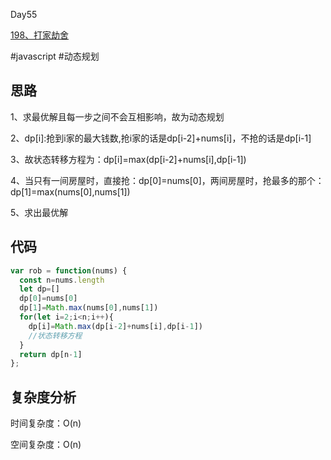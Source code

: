 Day55

[198、打家劫舍](https://leetcode.cn/problems/house-robber/)

#javascript  #动态规划

## 思路
1、求最优解且每一步之间不会互相影响，故为动态规划

2、dp[i]:抢到i家的最大钱数,抢i家的话是dp[i-2]+nums[i]，不抢的话是dp[i-1]

3、故状态转移方程为：dp[i]=max(dp[i-2]+nums[i],dp[i-1])

4、当只有一间房屋时，直接抢：dp[0]=nums[0]，两间房屋时，抢最多的那个：dp[1]=max(nums[0],nums[1])

5、求出最优解

## 代码
```javascript
var rob = function(nums) {
  const n=nums.length
  let dp=[]
  dp[0]=nums[0]
  dp[1]=Math.max(nums[0],nums[1])
  for(let i=2;i<n;i++){
    dp[i]=Math.max(dp[i-2]+nums[i],dp[i-1])
    //状态转移方程
  }
  return dp[n-1]
};
```
## 复杂度分析
时间复杂度：O(n)

空间复杂度：O(n)
